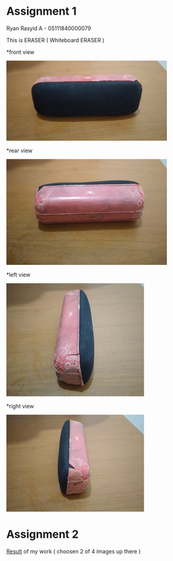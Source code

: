 <h1>Assignment 1</h1>
Ryan Rasyid A - 05111840000079

This is ERASER ( Whiteboard ERASER )

*front view

![eraser1](https://github.com/cg2021e/assignment-1-azhary86/blob/main/images/updated_eraser1_fix.jpg)

*rear view

![eraser2](https://github.com/cg2021e/assignment-1-azhary86/blob/main/images/updated_eraser2_fix.jpg)

*left view

![eraser3](https://github.com/cg2021e/assignment-1-azhary86/blob/main/images/updated_eraser3_fix.jpg)

*right view

![eraser4](https://github.com/cg2021e/assignment-1-azhary86/blob/main/images/updated_eraser4_fix.jpg)


<h1>Assignment 2</h1>

<a href="">Result</a> of my work ( choosen 2 of 4 images up there )
